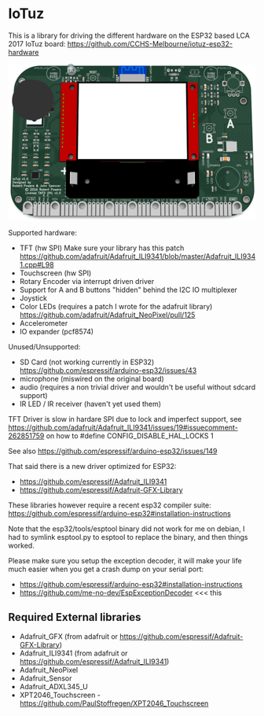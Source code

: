 IoTuz
=====
This is a library for driving the different hardware on the ESP32 based LCA 2017 IoTuz board:
https://github.com/CCHS-Melbourne/iotuz-esp32-hardware

![IoTuz Render](https://github.com/CCHS-Melbourne/IoTuz/blob/master/Circuit/Resources/IoTuz-Render.png)

Supported hardware:
- TFT (hw SPI)
  Make sure your library has this patch 
  https://github.com/adafruit/Adafruit_ILI9341/blob/master/Adafruit_ILI9341.cpp#L98
- Touchscreen (hw SPI)
- Rotary Encoder via interrupt driven driver
- Support for A and B buttons "hidden" behind the I2C IO multiplexer
- Joystick
- Color LEDs (requires a patch I wrote for the adafruit library)
  https://github.com/adafruit/Adafruit_NeoPixel/pull/125
- Accelerometer
- IO expander (pcf8574)

Unused/Unsupported:
- SD Card (not working currently in ESP32)
  https://github.com/espressif/arduino-esp32/issues/43
- microphone (miswired on the original board)
- audio (requires a non trivial driver and wouldn't be useful without sdcard support)
- IR LED / IR receiver (haven't yet used them)

TFT Driver is slow in hardare SPI due to lock and imperfect support, see
https://github.com/adafruit/Adafruit_ILI9341/issues/19#issuecomment-262851759
on how to #define CONFIG_DISABLE_HAL_LOCKS 1

See also https://github.com/espressif/arduino-esp32/issues/149

That said there is a new driver optimized for ESP32:
- https://github.com/espressif/Adafruit_ILI9341
- https://github.com/espressif/Adafruit-GFX-Library

These libraries however require a recent esp32 compiler suite:
https://github.com/espressif/arduino-esp32#installation-instructions 

Note that the esp32/tools/esptool binary did not work for me on debian, I had to symlink
esptool.py to esptool to replace the binary, and then things worked.

Please make sure you setup the exception decoder, it will make your life much
easier when you get a crash dump on your serial port:
- https://github.com/espressif/arduino-esp32#installation-instructions 
- https://github.com/me-no-dev/EspExceptionDecoder <<< this


Required External libraries
---------------------------
- Adafruit_GFX (from adafruit or https://github.com/espressif/Adafruit-GFX-Library)
- Adafruit_ILI9341 (from adafruit or https://github.com/espressif/Adafruit_ILI9341)
- Adafruit_NeoPixel
- Adafruit_Sensor
- Adafruit_ADXL345_U
- XPT2046_Touchscreen - https://github.com/PaulStoffregen/XPT2046_Touchscreen

